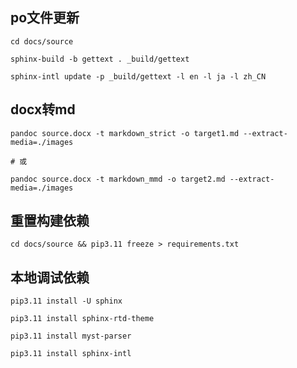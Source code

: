 ## po文件更新

```
cd docs/source

sphinx-build -b gettext . _build/gettext

sphinx-intl update -p _build/gettext -l en -l ja -l zh_CN
```

## docx转md

```
pandoc source.docx -t markdown_strict -o target1.md --extract-media=./images

# 或

pandoc source.docx -t markdown_mmd -o target2.md --extract-media=./images
```

## 重置构建依赖

```
cd docs/source && pip3.11 freeze > requirements.txt
```

## 本地调试依赖

```
pip3.11 install -U sphinx

pip3.11 install sphinx-rtd-theme

pip3.11 install myst-parser

pip3.11 install sphinx-intl
```
